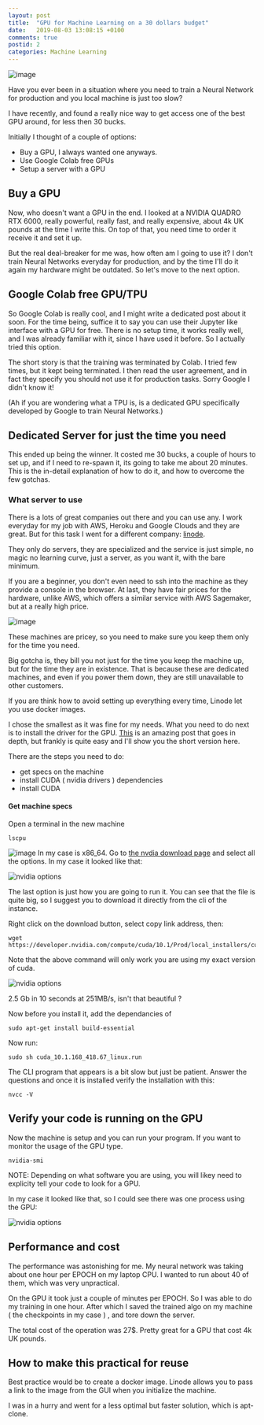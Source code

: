 ```yaml
---
layout: post
title:  "GPU for Machine Learning on a 30 dollars budget"
date:   2019-08-03 13:08:15 +0100
comments: true
postid: 2
categories: Machine Learning
---
```


![image](/assets/images/nvidia-quadro.png)

Have you ever been in a situation where you need to train a Neural Network for production and you local machine is just too slow?

I have recently, and found a really nice way to get access one of the best  GPU around, for less then 30 bucks.

Initially I thought of a couple of options: 
* Buy a GPU, I always wanted one anyways. 
* Use Google Colab free GPUs
* Setup a server with a GPU


## Buy a GPU

Now, who doesn't want a GPU in the end. I looked at a NVIDIA QUADRO RTX 6000, really powerful, really fast, and really expensive, about 4k UK pounds at the time I write this. On top of that, you need time to order it receive it and set it up.

But the real deal-breaker for me was, how often am I going to use it? I don't train Neural Networks everyday for production, and by the time I'll do it again my hardware might be outdated. So let's move to the next option. 


## Google Colab free GPU/TPU

So Google Colab is really cool, and I might write a dedicated post about it soon. For the time being, suffice it to say you can use their Jupyter like interface with a GPU for free. There is no setup time, it works really well, and I was already familiar with it, since I have used it before. So I actually tried this option.

The short story is that the training was terminated by Colab. I tried few times, but it kept being terminated. I then read the user agreement, and in fact they specify you should not use it for production tasks. Sorry Google I didn't know it!

(Ah if you are wondering what a TPU is, is a dedicated GPU specifically developed by Google to train Neural Networks.)


## Dedicated Server for just the time you need

This ended up being the winner. It costed me 30 bucks, a couple of hours to set up, and if I need to re-spawn it, its going to take me about 20 minutes. This is the in-detail explanation of how to do it, and how to overcome the few gotchas. 


### What server to use

There is a lots of great companies out there and you can use any. I work everyday for my job with AWS, Heroku and Google Clouds and they are great. But for this task I went for a different company: [linode](linode.com).

They only do servers, they are specialized and the service is just simple, no magic no learning curve, just a server, as you want it, with the bare minimum.

If you are a beginner, you don't even need to ssh into the machine as they provide a console in the browser. At last, they have fair prices for the hardware, unlike AWS, which offers a similar service with AWS Sagemaker, but at a really high price.  

![image](/assets/images/linode-prices.png)

These machines are pricey, so you need to make sure you keep them only for the time you need.

Big gotcha is, they bill you not just for the time you keep the machine up, but for the time they are in existence. That is because these are dedicated machines, and even if you power them down, they are still unavailable to other customers.

 If you are think how to avoid setting up everything every time, Linode let you use docker images.

I chose the smallest as it was fine for my needs. What you need to do next is to install the driver for the GPU. [This](https://www.pugetsystems.com/labs/hpc/How-to-install-CUDA-9-2-on-Ubuntu-18-04-1184/) is an amazing post that goes in depth, but frankly is quite easy and I'll show you the short version here.

There are the steps you need to do:
* get specs on the machine
* install CUDA ( nvidia drivers ) dependencies
* install CUDA


#### Get machine specs

Open a terminal in the new machine
```
lscpu
```

![image](/assets/images/cpu_architecture.png)
In my case is x86_64. Go to  [the nvdia download page](https://developer.nvidia.com/cuda-downloads) and select all the options. In my case it looked like that: 

![nvidia options](/assets/images/version_select.png)

The last option is just how you are going to run it.
You can see that the file is quite big, so I suggest you to download it directly from the cli of the instance.

Right click on the download button, select copy link address, then:
```
wget https://developer.nvidia.com/compute/cuda/10.1/Prod/local_installers/cuda_10.1.168_418.67_linux.run
```
Note that the above command will only work you are using my exact version of cuda. 

![nvidia options](/assets/images/download_cuda.png)

2.5 Gb in 10 seconds at 251MB/s, isn't that beautiful ?

Now before you install it, add the dependancies of
```
sudo apt-get install build-essential
```

Now run: 
```
sudo sh cuda_10.1.168_418.67_linux.run
```
The CLI program that appears is a bit slow but just be patient. Answer the questions and once it is installed verify the installation with this: 
```
nvcc -V
```

## Verify your code is running on the GPU
Now the machine is setup and you can run your program. If you want to monitor the usage of the GPU type.

```
nvidia-smi
```
NOTE:
Depending on what software you are using, you will likey need to explicity tell your code to look for a GPU. 

In my case it looked like that, so I could see there was one process using the GPU:

![nvidia options](/assets/images/gpu-usage-monitor-tool.png)

## Performance and cost
The performance was astonishing for me. My neural network was taking about one hour per EPOCH on my laptop CPU. I wanted to run about 40 of them, which was very unpractical. 

On the GPU it took just a couple of minutes per EPOCH. So I was able to do my training in one hour. After which I saved the trained algo on my machine ( the checkpoints in my case ) , and tore down the server.

The total cost of the operation was 27$. Pretty great for a GPU that cost 4k UK pounds. 

## How to make this practical for reuse

Best practice would be to create a docker image. Linode allows you to pass a link to the image from the GUI when you initialize the machine. 

I was in a hurry and went for a less optimal but faster solution, which is apt-clone. 






